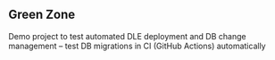 ## Green Zone
Demo project to test automated DLE deployment and DB change management – test DB migrations in CI (GitHub Actions) automatically

